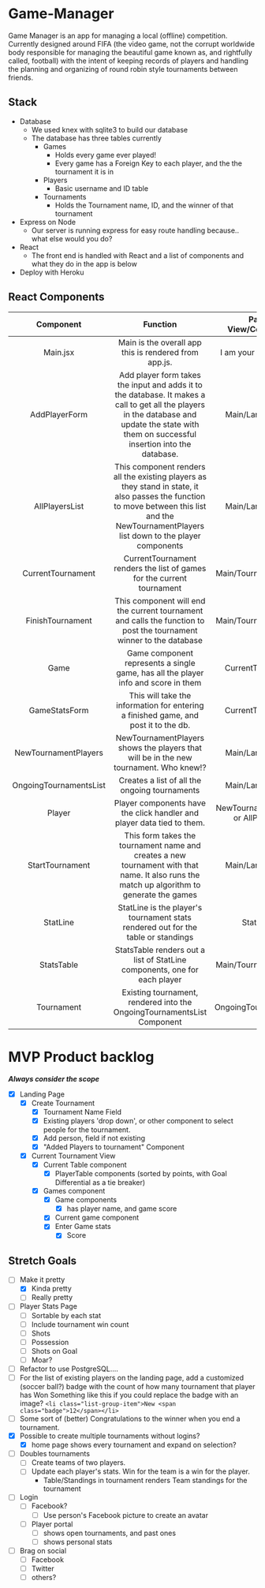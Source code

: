 # Game-Manager

Game Manager is an app for managing a local (offline) competition. Currently designed around FIFA (the video game, not the corrupt worldwide body responsible for managing the beautiful game known as, and rightfully called, football) with the intent of keeping records of players and handling the planning and organizing of round robin style tournaments between friends.

## Stack
  - Database
    - We used knex with sqlite3 to build our database
    - The database has three tables currently
      - Games
        - Holds every game ever played!
        - Every game has a Foreign Key to each player, and the the tournament it is in
      - Players
        - Basic username and ID table
      - Tournaments
        - Holds the Tournament name, ID, and the winner of that tournament
  - Express on Node
    - Our server is running express for easy route handling because.. what else would you do?
  - React
    - The front end is handled with React and a list of components and what they do in the app is below
  - Deploy with Heroku


## React Components
| Component | Function | Parent View/Component | Statefull? |
|:----------------------:|:---------------------------------------------------------------------------------------------------------------------------------------------------------------------------------------------:|:--------------------------------------:|:----------:|
| Main.jsx | Main is the overall app this is rendered from app.js. | I am your Father, luke. | Yes |
| AddPlayerForm | Add player form takes the input and adds it to the database. It makes a call to get all the players in the database and update the state with them on successful insertion into the database. | Main/Landing page | Yes |
| AllPlayersList | This component renders all the existing players as they stand in state, it also passes the function to move between this list and the NewTournamentPlayers list down to the player components | Main/Landing page | No |
| CurrentTournament | CurrentTournament renders the list of games for the current tournament | Main/Tournament 'View' | No |
| FinishTournament | This component will end the current tournament and calls the function to post the tournament winner to the database | Main/Tournament 'View' | No |
| Game | Game component represents a single game, has all the player info and score in them | CurrentTournament | No |
| GameStatsForm | This will take the information for entering a finished game, and post it to the db. | CurrentTournament | Yes |
| NewTournamentPlayers | NewTournamentPlayers shows the players that will be in the new tournament. Who knew!? | Main/Landing page | No |
| OngoingTournamentsList | Creates a list of all the ongoing tournaments | Main/Landing page | No |
| Player | Player components have the click handler and player data tied to them.  | NewTournamentPlayers, or AllPlayerList | No |
| StartTournament | This form takes the tournament name and creates a new tournament with that name. It also runs the match up algorithm to generate the games | Main/Landing Page | Yes |
| StatLine | StatLine is the player's tournament stats rendered out for the table or standings | StatsTable | No |
| StatsTable | StatsTable renders out a list of StatLine components, one for each player | Main/Tournament 'View' | No |
| Tournament | Existing tournament, rendered into the OngoingTournamentsList Component | OngoingTournamentsList | No |



# MVP Product backlog
  **_Always consider the scope_**
  - [x] Landing Page
    - [x] Create Tournament
      - [x] Tournament Name Field
      - [x] Existing players 'drop down', or other component to select people for the tournament.
      - [x] Add person, field if not existing
      - [x] "Added Players to tournament" Component
    - [x] Current Tournament View
      - [x] Current Table component
        - [x] PlayerTable components (sorted by points, with Goal Differential as a tie breaker)
      - [x] Games component
        - [x] Game components
          - [x] has player name, and game score
        - [x] Current game component
        - [x] Enter Game stats
          - [x] Score

## Stretch Goals

  - [ ] Make it pretty
    - [x] Kinda pretty
    - [ ] Really pretty
  - [ ] Player Stats Page
    - [ ] Sortable by each stat
    - [ ] Include tournament win count
    - [ ] Shots
    - [ ] Possession
    - [ ] Shots on Goal
    - [ ] Moar?
  - [ ] Refactor to use PostgreSQL.... 
  - [ ] For the list of existing players on the landing page, add a customized (soccer ball?) badge with the count of how many tournament that player has Won
    Something like this if you could replace the badge with an image?
      `<li class="list-group-item">New <span class="badge">12</span></li>`
  - [ ] Some sort of (better) Congratulations to the winner when you end a tournament.
  - [x] Possible to create multiple tournaments without logins?
    - [x] home page shows every tournament and expand on selection?
  - [ ] Doubles tournaments
    - [ ] Create teams of two players.
    - [ ] Update each player's stats. Win for the team is a win for the player.
      - Table/Standings in tournament renders Team standings for the tournament
  - [ ] Login
    - [ ] Facebook?
      - [ ] Use person's Facebook picture to create an avatar
    - [ ] Player portal
      - [ ] shows open tournaments, and past ones
      - [ ] shows personal stats
  - [ ] Brag on social
    - [ ] Facebook
    - [ ] Twitter
    - [ ] others?
